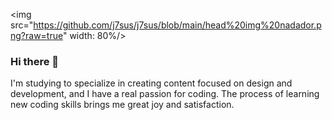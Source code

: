 <img src="https://github.com/j7sus/j7sus/blob/main/head%20img%20nadador.png?raw=true" width: 80%/>
### Hi there 👋
<p style="background-image: url('')">I'm studying to specialize in creating content focused on design and development, and I have a real passion for coding. The process of learning new coding skills brings me great joy and satisfaction.</p>
<!--
**j7sus/j7sus** is a ✨ _special_ ✨ repository because its `README.md` (this file) appears on your GitHub profile.

Here are some ideas to get you started:

- 🔭 I’m currently working on ...
- 🌱 I’m currently learning ...
- 👯 I’m looking to collaborate on ...
- 🤔 I’m looking for help with ...
- 💬 Ask me about ...
- 📫 How to reach me: ...
- 😄 Pronouns: ...
- ⚡ Fun fact: ...
-->
